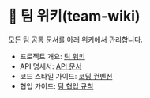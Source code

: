 # 📌 팀 위키(team-wiki)
모든 팀 공통 문서를 아래 위키에서 관리합니다.
- 프로젝트 개요: [팀 위키](https://github.com/100-hours-a-week/8-team-kar98-luckeat-wiki)
- API 명세서: [API 문서](https://github.com/your-org/team-wiki/wiki/API-Docs)
- 코드 스타일 가이드: [코딩 컨벤션](https://github.com/your-org/team-wiki/wiki/Coding-Convention)
- 협업 가이드: [팀 협업 규칙](https://github.com/your-org/team-wiki/wiki/Team-Collaboration)

